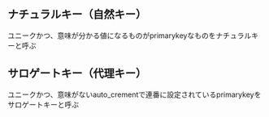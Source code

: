 ## ナチュラルキー（自然キー）

ユニークかつ、意味が分かる値になるものがprimarykeyなものをナチュラルキーと呼ぶ

## サロゲートキー（代理キー）

ユニークかつ、意味がないauto_crementで連番に設定されているprimarykeyをサロゲートキーと呼ぶ
